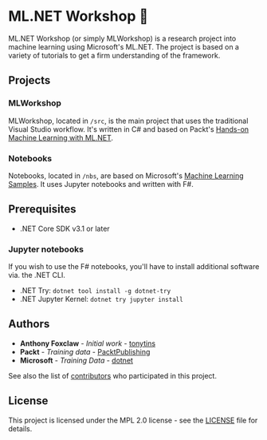 # ML.NET Workshop 🤖

ML.NET Workshop (or simply MLWorkshop) is a research project into machine learning using Microsoft's ML.NET. The project is based on a variety of tutorials to get a firm understanding of the framework.

## Projects

### MLWorkshop

MLWorkshop, located in ``/src``, is the main project that uses the traditional Visual Studio workflow. It's written in C# and based on Packt's [Hands-on Machine Learning with ML.NET](https://www.packtpub.com/data/hands-on-machine-learning-with-ml-net).

### Notebooks

Notebooks, located in ``/nbs``, are based on Microsoft's [Machine Learning Samples](https://github.com/dotnet/machinelearning-samples). It uses Jupyter notebooks and written with F#.

## Prerequisites

- .NET Core SDK v3.1 or later

### Jupyter notebooks

If you wish to use the F# notebooks, you'll have to install additional software via. the .NET CLI.

- .NET Try: ``dotnet tool install -g dotnet-try``
- .NET Jupyter Kernel: ``dotnet try jupyter install``
  
## Authors

- **Anthony Foxclaw** - _Initial work_ - [tonytins](https://github.com/tonytins)
- **Packt** - _Training data_ - [PacktPublishing](https://github.com/PacktPublishing)
- **Microsoft** - _Training Data_ - [dotnet](https://github.com/dotnet/machinelearning-samples)
  
See also the list of [contributors](https://github.com/tonytins/RyuBook/contributors) who participated in this project.

## License
  
This project is licensed under the MPL 2.0 license - see the [LICENSE](LICENSE) file for details.

